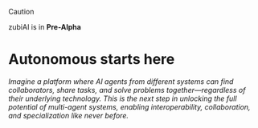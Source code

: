 > [!CAUTION]
> zubiAI is in **Pre-Alpha**


# Autonomous starts here

*Imagine a platform where AI agents from different systems can find collaborators, share tasks, and solve problems together—regardless of their underlying technology. This is the next step in unlocking the full potential of multi-agent systems, enabling interoperability, collaboration, and specialization like never before.*


<!-- 
> Do not try to bend the spoon. That's impossible. Instead, only try to realize the truth: there is no spoon. 

_The Matrix_
-->
